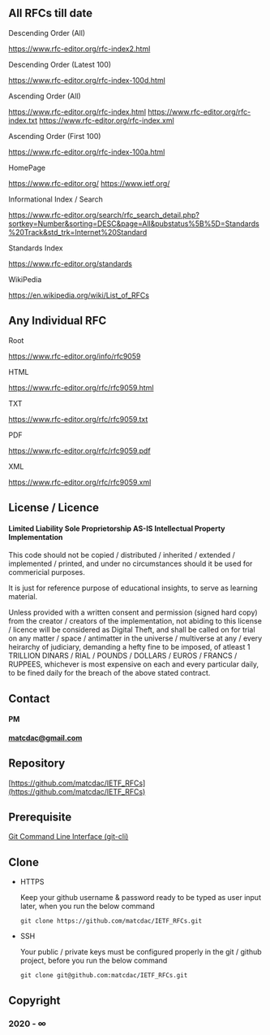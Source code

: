 ## All RFCs till date ##

Descending Order (All)

https://www.rfc-editor.org/rfc-index2.html

Descending Order (Latest 100)

https://www.rfc-editor.org/rfc-index-100d.html

Ascending Order (All)

https://www.rfc-editor.org/rfc-index.html
https://www.rfc-editor.org/rfc-index.txt
https://www.rfc-editor.org/rfc-index.xml

Ascending Order (First 100)

https://www.rfc-editor.org/rfc-index-100a.html

HomePage

https://www.rfc-editor.org/
https://www.ietf.org/

Informational Index / Search

https://www.rfc-editor.org/search/rfc_search_detail.php?sortkey=Number&sorting=DESC&page=All&pubstatus%5B%5D=Standards%20Track&std_trk=Internet%20Standard

Standards Index

https://www.rfc-editor.org/standards

WikiPedia

https://en.wikipedia.org/wiki/List_of_RFCs


## Any Individual RFC ###

Root

https://www.rfc-editor.org/info/rfc9059

HTML

https://www.rfc-editor.org/rfc/rfc9059.html

TXT

https://www.rfc-editor.org/rfc/rfc9059.txt

PDF

https://www.rfc-editor.org/rfc/rfc9059.pdf

XML

https://www.rfc-editor.org/rfc/rfc9059.xml


## License / Licence ##

#### Limited Liability Sole Proprietorship AS-IS Intellectual Property Implementation ####

This code should not be copied / distributed / inherited / extended / implemented / printed,
and under no circumstances should it be used for commericial purposes.

It is just for reference purpose of educational insights, to serve as learning material.

Unless provided with a written consent and permission (signed hard copy) from the creator / creators of the implementation,
not abiding to this license / licence will be considered as Digital Theft,
and shall be called on for trial on any matter / space / antimatter in the universe / multiverse at any / every heirarchy of judiciary,
demanding a hefty fine to be imposed, of atleast 1 TRILLION DINARS / RIAL / POUNDS / DOLLARS / EUROS / FRANCS / RUPPEES,
whichever is most expensive on each and every particular daily, to be fined daily for the breach of the above stated contract.


## Contact ##

#### PM ####

#### matcdac@gmail.com ####


## Repository ##

[https://github.com/matcdac/IETF_RFCs](https://github.com/matcdac/IETF_RFCs)


## Prerequisite ##

[Git Command Line Interface (git-cli)](https://git-scm.com/downloads)


## Clone ##

* HTTPS

	Keep your github username & password ready to be typed as user input later, when you run the below command

	```git clone https://github.com/matcdac/IETF_RFCs.git```

* SSH

	Your public / private keys must be configured properly in the git / github project, before you run the below command

	```git clone git@github.com:matcdac/IETF_RFCs.git```


## Copyright ##

### 2020 - ∞ ###


